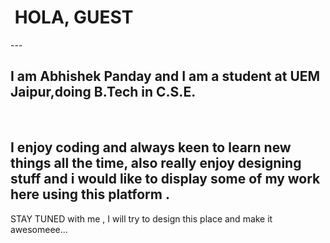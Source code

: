 <h1>&#160HOLA, GUEST</h1>
---
<h2>I am Abhishek Panday and I am a student at UEM Jaipur,doing B.Tech in C.S.E.</h2><br>
<h2>I enjoy coding and always keen to learn new things all the time,
also really enjoy designing stuff and i would like to display some of my work here using this platform .</h2>
STAY TUNED with me , I will try to design this place and make it awesomeee...
